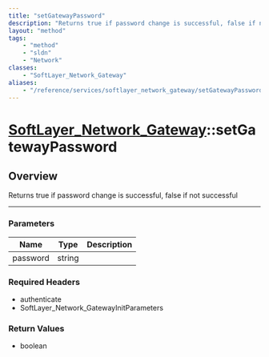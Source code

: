 ```yaml
---
title: "setGatewayPassword"
description: "Returns true if password change is successful, false if not successful"
layout: "method"
tags:
    - "method"
    - "sldn"
    - "Network"
classes:
    - "SoftLayer_Network_Gateway"
aliases:
    - "/reference/services/softlayer_network_gateway/setGatewayPassword"
---
```

# [SoftLayer_Network_Gateway](/reference/services/SoftLayer_Network_Gateway)::setGatewayPassword




## Overview 
Returns true if password change is successful, false if not successful 



-----

### Parameters 
|Name | Type | Description |
| --- | --- | --- |
|password| string| |


### Required Headers
* authenticate
* SoftLayer_Network_GatewayInitParameters


### Return Values
* boolean




